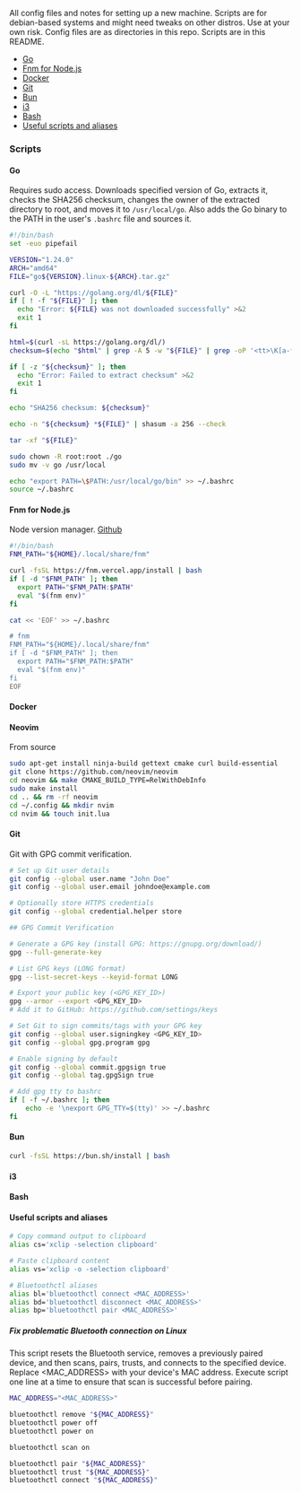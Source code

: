 All config files and notes for setting up a new machine. Scripts are for debian-based systems and might need tweaks on other distros. Use at your own risk. Config files are as directories in this repo. Scripts are in this README.

- [Go](#go)
- [Fnm for Node.js](#fnm-for-nodejs)
- [Docker](#docker)
- [Git](#git)
- [Bun](#bun)
- [i3](#i3)
- [Bash](#bash)
- [Useful scripts and aliases](#useful-scripts-and-aliases)

### Scripts

#### Go

Requires sudo access. Downloads specified version of Go, extracts it, checks the SHA256 checksum, changes the owner of the extracted directory to root, and moves it to `/usr/local/go`. Also adds the Go binary to the PATH in the user's `.bashrc` file and sources it.

```bash
#!/bin/bash
set -euo pipefail

VERSION="1.24.0"
ARCH="amd64"
FILE="go${VERSION}.linux-${ARCH}.tar.gz"

curl -O -L "https://golang.org/dl/${FILE}"
if [ ! -f "${FILE}" ]; then
  echo "Error: ${FILE} was not downloaded successfully" >&2
  exit 1
fi

html=$(curl -sL https://golang.org/dl/)
checksum=$(echo "$html" | grep -A 5 -w "${FILE}" | grep -oP '<tt>\K[a-f0-9]{64}(?=</tt>)')

if [ -z "${checksum}" ]; then
  echo "Error: Failed to extract checksum" >&2
  exit 1
fi

echo "SHA256 checksum: ${checksum}"

echo -n "${checksum} *${FILE}" | shasum -a 256 --check

tar -xf "${FILE}"

sudo chown -R root:root ./go
sudo mv -v go /usr/local

echo "export PATH=\$PATH:/usr/local/go/bin" >> ~/.bashrc
source ~/.bashrc
```

#### Fnm for Node.js

Node version manager. [Github](https://github.com/Schniz/fnm)

```bash
#!/bin/bash
FNM_PATH="${HOME}/.local/share/fnm"

curl -fsSL https://fnm.vercel.app/install | bash
if [ -d "$FNM_PATH" ]; then
  export PATH="$FNM_PATH:$PATH"
  eval "$(fnm env)"
fi

cat << 'EOF' >> ~/.bashrc

# fnm
FNM_PATH="${HOME}/.local/share/fnm"
if [ -d "$FNM_PATH" ]; then
  export PATH="$FNM_PATH:$PATH"
  eval "$(fnm env)"
fi
EOF
```

#### Docker

#### Neovim

From source

```bash
sudo apt-get install ninja-build gettext cmake curl build-essential
git clone https://github.com/neovim/neovim
cd neovim && make CMAKE_BUILD_TYPE=RelWithDebInfo
sudo make install
cd .. && rm -rf neovim
cd ~/.config && mkdir nvim
cd nvim && touch init.lua
```

#### Git

Git with GPG commit verification.

```bash
# Set up Git user details
git config --global user.name "John Doe"
git config --global user.email johndoe@example.com

# Optionally store HTTPS credentials
git config --global credential.helper store

## GPG Commit Verification

# Generate a GPG key (install GPG: https://gnupg.org/download/)
gpg --full-generate-key

# List GPG keys (LONG format)
gpg --list-secret-keys --keyid-format LONG

# Export your public key (<GPG_KEY_ID>)
gpg --armor --export <GPG_KEY_ID>
# Add it to GitHub: https://github.com/settings/keys

# Set Git to sign commits/tags with your GPG key
git config --global user.signingkey <GPG_KEY_ID>
git config --global gpg.program gpg

# Enable signing by default
git config --global commit.gpgsign true
git config --global tag.gpgSign true

# Add gpg tty to bashrc
if [ -f ~/.bashrc ]; then
    echo -e '\nexport GPG_TTY=$(tty)' >> ~/.bashrc
fi
```

#### Bun

```bash
curl -fsSL https://bun.sh/install | bash
```

#### i3

#### Bash

#### Useful scripts and aliases

```bash
# Copy command output to clipboard
alias cs='xclip -selection clipboard'

# Paste clipboard content
alias vs='xclip -o -selection clipboard'

# Bluetoothctl aliases
alias bl='bluetoothctl connect <MAC_ADDRESS>'
alias bd='bluetoothctl disconnect <MAC_ADDRESS>'
alias bp='bluetoothctl pair <MAC_ADDRESS>'
```

##### Fix problematic Bluetooth connection on Linux

This script resets the Bluetooth service, removes a previously paired device, and then scans, pairs, trusts, and connects to the specified device. Replace <MAC_ADDRESS> with your device's MAC address. Execute script one line at a time to ensure that scan is successful before pairing.

```bash
MAC_ADDRESS="<MAC_ADDRESS>"

bluetoothctl remove "${MAC_ADDRESS}"
bluetoothctl power off
bluetoothctl power on

bluetoothctl scan on

bluetoothctl pair "${MAC_ADDRESS}"
bluetoothctl trust "${MAC_ADDRESS}"
bluetoothctl connect "${MAC_ADDRESS}"
```
